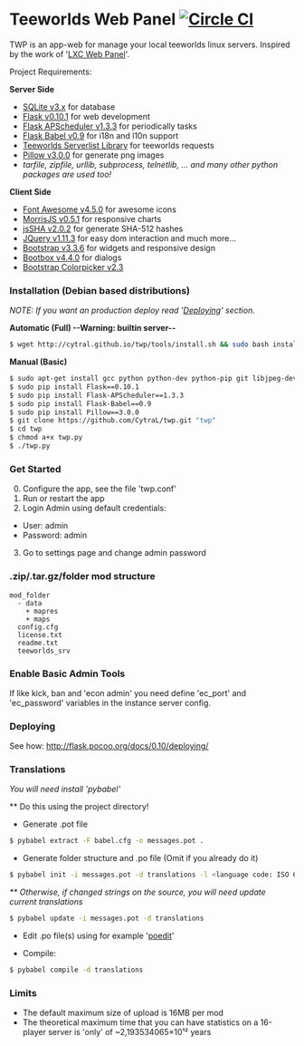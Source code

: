 # Teeworlds Web Panel [![Circle CI](https://circleci.com/gh/CytraL/twp/tree/0.1.0.svg?style=svg)](https://circleci.com/gh/CytraL/twp/tree/0.1.0)
TWP is an app-web for manage your local teeworlds linux servers. Inspired by the work of '[LXC Web Panel](https://github.com/lxc-webpanel/LXC-Web-Panel)'.


Project Requirements:

**Server Side**
- [SQLite v3.x](https://www.sqlite.org/) for database
- [Flask v0.10.1](http://flask.pocoo.org/) for web development
 - [Flask APScheduler v1.3.3](https://github.com/viniciuschiele/flask-apscheduler) for periodically tasks
 - [Flask Babel v0.9](https://pythonhosted.org/Flask-Babel/) for i18n and l10n support 
- [Teeworlds Serverlist Library](https://blog.mnus.de/2011/07/teeworlds-serverlist-library-for-python/) for teeworlds requests
- [Pillow v3.0.0](https://pypi.python.org/pypi/Pillow/3.0.0) for generate png images
- *tarfile, zipfile, urllib, subprocess, telnetlib, ... and many other python packages are used too!*

**Client Side**
- [Font Awesome v4.5.0](http://fontawesome.io/) for awesome icons
- [MorrisJS v0.5.1](http://morrisjs.github.io/morris.js/) for responsive charts
- [jsSHA v2.0.2](http://caligatio.github.io/jsSHA/) for generate SHA-512 hashes
- [JQuery v1.11.3](http://jquery.com/) for easy dom interaction and much more...
 - [Bootstrap v3.3.6](http://getbootstrap.com/) for widgets and responsive design
 - [Bootbox v4.4.0](http://bootboxjs.com/) for dialogs
 - [Bootstrap Colorpicker v2.3](http://mjolnic.com/bootstrap-colorpicker/)

### Installation (Debian based distributions)
_NOTE: If you want an production deploy read '[Deploying](https://github.com/CytraL/twp#-deploying)' section._

**Automatic (Full) --Warning: builtin server--**
```bash
$ wget http://cytral.github.io/twp/tools/install.sh && sudo bash install.sh
```

**Manual (Basic)**
```bash
$ sudo apt-get install gcc python python-dev python-pip git libjpeg-dev zlib1g-dev
$ sudo pip install Flask==0.10.1
$ sudo pip install Flask-APScheduler==1.3.3
$ sudo pip install Flask-Babel==0.9
$ sudo pip install Pillow==3.0.0
$ git clone https://github.com/CytraL/twp.git "twp"
$ cd twp
$ chmod a+x twp.py
$ ./twp.py

```

### Get Started
0. Configure the app, see the file 'twp.conf'
1. Run or restart the app
2. Login Admin using default credentials:
 * User: admin
 * Password: admin
3. Go to settings page and change admin password

### .zip/.tar.gz/folder mod structure
```
mod_folder
  - data
    + mapres
    + maps
  config.cfg
  license.txt
  readme.txt
  teeworlds_srv
```

### Enable Basic Admin Tools
If like kick, ban and 'econ admin' you need define 'ec_port' and 'ec_password' variables in the instance server config.

### Deploying
See how: http://flask.pocoo.org/docs/0.10/deploying/

### Translations
_You will need install 'pybabel'_


** Do this using the project directory!

- Generate .pot file
```bash
$ pybabel extract -F babel.cfg -o messages.pot .
```
- Generate folder structure and .po file (Omit if you already do it)
```bash
$ pybabel init -i messages.pot -d translations -l <language code: ISO 639-1>
```

_** Otherwise, if changed strings on the source, you will need update current translations_
```bash
$ pybabel update -i messages.pot -d translations
```

- Edit .po file(s) using for example '[poedit](http://poedit.net/download)'

- Compile:
```bash
$ pybabel compile -d translations
```

### Limits
- The default maximum size of upload is 16MB per mod
- The theoretical maximum time that you can have statistics on a 16-player server is 'only' of ~2,193534065×10¹² years
